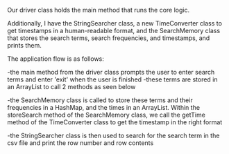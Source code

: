 Our driver class holds the main method that runs the core logic.

Additionally, I have the StringSearcher class, a new TimeConverter class to get timestamps in a human-readable format, and the SearchMemory class that stores the search terms, search frequencies, and timestamps, and prints them. 


The application flow is as follows:

-the main method from the driver class prompts the user to enter search terms and enter 'exit' when the user is finished
-these terms are stored in an ArrayList to call 2 methods as seen below

-the SearchMemory class is called to store these terms and their frequencies in a HashMap, and the times in an ArrayList. Within the storeSearch method of the SearchMemory class, we call the getTime method of the TimeConverter class to get the timestamp in the right format

-the StringSearcher class is then used to search for the search term in the csv file and print the row number and row contents

